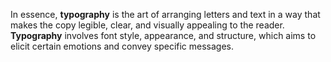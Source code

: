 In essence, **typography** is the art of arranging letters and text in a way that makes the copy legible, clear, and visually appealing to the reader. **Typography** involves font style, appearance, and structure, which aims to elicit certain emotions and convey specific messages.